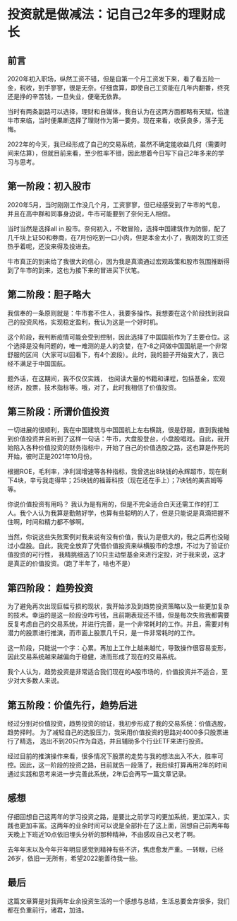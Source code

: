 # 投资就是做减法：记自己2年多的理财成长

## 前言

2020年初入职场，纵然工资不错，但是自第一个月工资发下来，看了看五险一金，税收，到手寥寥，很是无奈。仔细盘算，即使自己工资能在几年内翻番，终究还是挣的辛苦钱，一旦失业，便毫无依靠。

当时有两条副路可以选择，理财和自媒体，我自认为在这两方面都略有天赋，恰逢牛市来临，当时便果断选择了理财作为第一要务。现在来看，收获良多，落子无悔。

2022年的今天，我已经形成了自己的交易系统，虽然不确定能收益几何（需要时间来估算），但就目前来看，至少胜率不错，因此想着今日写下自己2年多来的学习与思考。

## 第一阶段：初入股市

2020年5月，当时刚刚工作没几个月，工资寥寥，但已经感受到了牛市的气息，并且在高中群和同事身边说，牛市可能要到了奈何无人相信。

当时当然是选择all in 股市。奈何初入，不敢冒险，选择中国建筑作为防御，配了几千块上证50和劵商，在7月份吃到一口小肉，但是本金太小了，我刚发的工资还热乎着呢，还没来得及投进去。

牛市真正的到来给了我很大的信心，因为我是真滴通过宏观政策和股市氛围推断得到了牛市的到来，这也为接下来的冒进买下伏笔。

## 第二阶段：胆子略大

我信奉的一条原则就是：牛市套不住人，我要多操作。我想要在这个阶段找到我自己的投资风格，实现稳定盈利，我认为这是一个好时机。

这个阶段，我判断疫情可能会受到控制，因此选择了中国国航作为了主要仓位。这个选择是没有问题的，唯一难测的是人的贪婪，在7-8之间做中国国航是一个非常舒服的区间（大家可以回看下，有4个波段）。此时，我的胆子开始变大了，我已经不满足于中国国航。

题外话，在这期间，我不仅仅实践， 也阅读大量的书籍和课程，包括基金，宏观经济，股票，技术指标等。哦，对了，此时我相信了价值投资。

## 第三阶段：所谓价值投资

一切进展的很顺利，我在中国建筑与中国国航上左右横跳，很是舒服，直到我接触到价值投资并且听到了这样一句话：牛市，大盘股登台，小盘股唱戏。自此，我开始陷入各种价值投资的财务指标中，开始了自己的价值选股之路，这也算是作死的开始，彼时正是2021年10月份。

根据ROE，毛利率，净利润增速等各种指标，我曾选出8块钱的永辉超市，现在剩下4块，辛亏我走得早；25块钱的福蓉科技（现在还在手上）；7块钱的美吉姆等等。 

你说价值投资有用吗？ 我认为是有用的，但是不完全适合白天还需工作的打工人。我个人认为我算是勤勉好学，也算有些聪明的人了，但是只能说是真滴把握不住啊，时间和精力都不够啊。

当然，你说这些失败案例对我来说有没有价值，我认为是很大的，我之后再也没碰过小盘股。自此，我完全放弃了凭借价值投资来纵横股市的念想，不过为了验证价值投资的可行性， 我精挑细选了10只主动型基金来进行定投，对于我来说，这才是真正的价值投资。（跑了半年了，啥也不是）

## 第四阶段： 趋势投资

为了避免再次出现巨幅亏损的现状，我开始涉及到趋势投资策略以及一些更加复杂的技术。幸运的是这一阶段没咋亏钱，且前期表现还不错，但是每次失败我都需要反复考虑自己的交易系统，并进行完善，是一个非常耗时的工作。并且，需要对有潜力的股票进行推演，而市面上股票几千只，是一件非常耗时的工作。

这一阶段，只能说一个字：心累。再加上工作上越来越忙，导致操作很容易变形，因此交易系统越来越偏向于稳健，进而形成了现在的交易系统。

我个人认为，趋势投资是非常适合我们现在的A股市场的，价值投资并不适合，至少对大多数人来说。

## 第五阶段：价值先行，趋势后进

经过分别对价值投资，趋势投资的验证，我初步形成了我的交易系统：价值选股，趋势择时。 为了减轻自己的选股压力，我采用价值投资的思路对4000多只股票进行了精选， 选出不到20只作为自选，并且辅助多个行业ETF来进行投资。

经过目前的推演操作来看，很多情况下股票的走势与我的想法出入不大，胜率可控。因此，这一阶段的投资之路，目前就告一段落了，我后续打算再用2年的时间通过实践和思考来进一步完善此系统，2年后会再写一篇文章记录。

## 感想

仔细回想自己这两年的学习投资之路，是要比之前学习的更加系统，更加深入，实践也更加丰富。这两年的业余时间可以说是全部扑在了这上面，回想自己前两年每天晚上下班近10点依旧埋头分析的那种精神，不由感叹自己又老了啊。

去年年末以及今年开年明显感觉到精神有些不济，焦虑愈发严重。一转眼，已经26岁，依旧一无所有，希望2022能善待我一些。

## 最后

这篇文章算是对我两年业余投资生活的一个感想与总结，生活总要舍弃很多，我们都在负重前行，诸君，加油。
